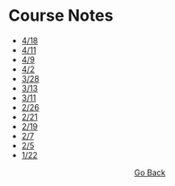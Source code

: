 # Course Notes
- [4/18](https://github.com/cddesja/epsy8266/raw/master/course_materials/notes/18April2019.pdf)
- [4/11](https://github.com/cddesja/epsy8266/raw/master/course_materials/notes/11April2019.pdf)
- [4/9](https://github.com/cddesja/epsy8266/raw/master/course_materials/notes/9April2019.pdf) 
- [4/2](https://github.com/cddesja/epsy8266/raw/master/course_materials/notes/2April2019.pdf)
- [3/28](https://github.com/cddesja/epsy8266/raw/master/course_materials/notes/28March2019.pdf)
- [3/13](https://github.com/cddesja/epsy8266/raw/master/course_materials/notes/13March2019.pdf)
- [3/11](https://github.com/cddesja/epsy8266/raw/master/course_materials/notes/11March2019_Notes.pdf)
- [2/26](https://github.com/cddesja/epsy8266/raw/master/course_materials/notes/26feb2019_Notes.pdf)
- [2/21](https://github.com/cddesja/epsy8266/raw/master/course_materials/notes/21feb2019_Notes.pdf)
- [2/19](https://github.com/cddesja/epsy8266/raw/master/course_materials/notes/19feb2019_Notes.pdf)
- [2/7](https://github.com/cddesja/epsy8266/raw/master/course_materials/notes/7feb2019_Notes.pdf)
- [2/5](https://github.com/cddesja/epsy8266/raw/master/course_materials/notes/5Feb2019_Notes.pdf)
- [1/22](https://github.com/cddesja/epsy8266/raw/master/course_materials/notes/22jan2019_Notes.pdf)

<p align="center">
<a href="https://cddesja.github.io/epsy8266">Go Back</a>
</p>